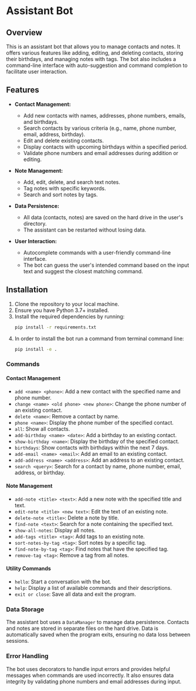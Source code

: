 # Assistant Bot

## Overview

This is an assistant bot that allows you to manage contacts and notes. It offers various features like adding, editing, and deleting contacts, storing their birthdays, and managing notes with tags. The bot also includes a command-line interface with auto-suggestion and command completion to facilitate user interaction.

## Features

- **Contact Management:**
  - Add new contacts with names, addresses, phone numbers, emails, and birthdays.
  - Search contacts by various criteria (e.g., name, phone number, email, address, birthday).
  - Edit and delete existing contacts.
  - Display contacts with upcoming birthdays within a specified period.
  - Validate phone numbers and email addresses during addition or editing.
  
- **Note Management:**
  - Add, edit, delete, and search text notes.
  - Tag notes with specific keywords.
  - Search and sort notes by tags.

- **Data Persistence:**
  - All data (contacts, notes) are saved on the hard drive in the user's directory.
  - The assistant can be restarted without losing data.

- **User Interaction:**
  - Autocomplete commands with a user-friendly command-line interface.
  - The bot can guess the user's intended command based on the input text and suggest the closest matching command.

## Installation

1. Clone the repository to your local machine.
2. Ensure you have Python 3.7+ installed.
3. Install the required dependencies by running:
   ```bash
   pip install -r requirements.txt
4. In order to install the bot run a command from terminal command line: 
    ```bash 
    pip install -e .

### Commands

#### Contact Management

- `add <name> <phone>`: Add a new contact with the specified name and phone number.
- `change <name> <old phone> <new phone>`: Change the phone number of an existing contact.
- `delete <name>`: Remove a contact by name.
- `phone <name>`: Display the phone number of the specified contact.
- `all`: Show all contacts.
- `add-birthday <name> <date>`: Add a birthday to an existing contact.
- `show-birthday <name>`: Display the birthday of the specified contact.
- `birthdays`: Show contacts with birthdays within the next 7 days.
- `add-email <name> <email>`: Add an email to an existing contact.
- `add-address <name> <address>`: Add an address to an existing contact.
- `search <query>`: Search for a contact by name, phone number, email, address, or birthday.

#### Note Management

- `add-note <title> <text>`: Add a new note with the specified title and text.
- `edit-note <title> <new text>`: Edit the text of an existing note.
- `delete-note <title>`: Delete a note by title.
- `find-note <text>`: Search for a note containing the specified text.
- `show-all-notes`: Display all notes.
- `add-tags <title> <tag>`: Add tags to an existing note.
- `sort-notes-by-tag <tag>`: Sort notes by a specific tag.
- `find-note-by-tag <tag>`: Find notes that have the specified tag.
- `remove-tag <tag>`: Remove a tag from all notes.

#### Utility Commands

- `hello`: Start a conversation with the bot.
- `help`: Display a list of available commands and their descriptions.
- `exit or close`: Save all data and exit the program.

### Data Storage

The assistant bot uses a `DataManager` to manage data persistence. Contacts and notes are stored in separate files on the hard drive. Data is automatically saved when the program exits, ensuring no data loss between sessions.

### Error Handling

The bot uses decorators to handle input errors and provides helpful messages when commands are used incorrectly. It also ensures data integrity by validating phone numbers and email addresses during input.
